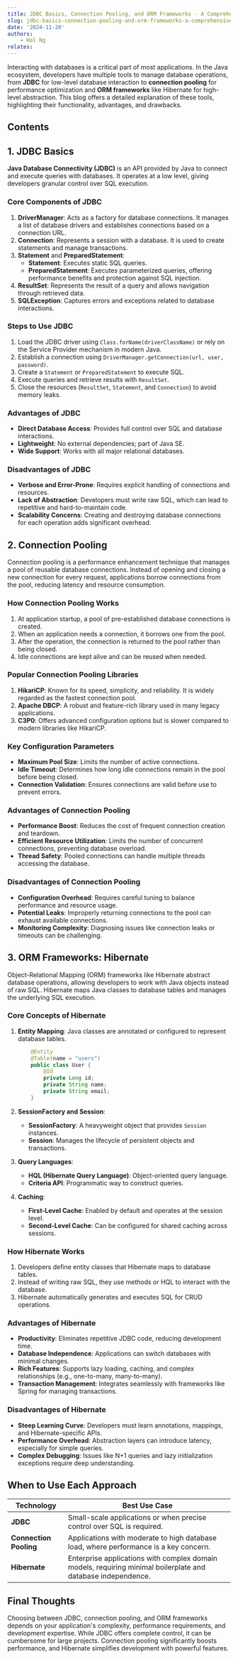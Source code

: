 ```yaml
---
title: JDBC Basics, Connection Pooling, and ORM Frameworks - A Comprehensive Guide
slug: jdbc-basics-connection-pooling-and-orm-frameworks-a-comprehensive-guide
date: '2024-11-20'
authors: 
    - Hal Ng
relates: 
---
```


Interacting with databases is a critical part of most applications. In the Java ecosystem, developers have multiple tools to manage database operations, from **JDBC** for low-level database interaction to **connection pooling** for performance optimization and **ORM frameworks** like Hibernate for high-level abstraction. This blog offers a detailed explanation of these tools, highlighting their functionality, advantages, and drawbacks.

## Contents

## **1. JDBC Basics**

**Java Database Connectivity (JDBC)** is an API provided by Java to connect and execute queries with databases. It operates at a low level, giving developers granular control over SQL execution.

### **Core Components of JDBC**

1. **DriverManager**: Acts as a factory for database connections. It manages a list of database drivers and establishes connections based on a connection URL.
2. **Connection**: Represents a session with a database. It is used to create statements and manage transactions.
3. **Statement** and **PreparedStatement**:
   - **Statement**: Executes static SQL queries.
   - **PreparedStatement**: Executes parameterized queries, offering performance benefits and protection against SQL injection.
4. **ResultSet**: Represents the result of a query and allows navigation through retrieved data.
5. **SQLException**: Captures errors and exceptions related to database interactions.

### **Steps to Use JDBC**

1. Load the JDBC driver using `Class.forName(driverClassName)` or rely on the Service Provider mechanism in modern Java.
2. Establish a connection using `DriverManager.getConnection(url, user, password)`.
3. Create a `Statement` or `PreparedStatement` to execute SQL.
4. Execute queries and retrieve results with `ResultSet`.
5. Close the resources (`ResultSet`, `Statement`, and `Connection`) to avoid memory leaks.

### **Advantages of JDBC**

- **Direct Database Access**: Provides full control over SQL and database interactions.
- **Lightweight**: No external dependencies; part of Java SE.
- **Wide Support**: Works with all major relational databases.

### **Disadvantages of JDBC**

- **Verbose and Error-Prone**: Requires explicit handling of connections and resources.
- **Lack of Abstraction**: Developers must write raw SQL, which can lead to repetitive and hard-to-maintain code.
- **Scalability Concerns**: Creating and destroying database connections for each operation adds significant overhead.

## **2. Connection Pooling**

Connection pooling is a performance enhancement technique that manages a pool of reusable database connections. Instead of opening and closing a new connection for every request, applications borrow connections from the pool, reducing latency and resource consumption.

### **How Connection Pooling Works**

1. At application startup, a pool of pre-established database connections is created.
2. When an application needs a connection, it borrows one from the pool.
3. After the operation, the connection is returned to the pool rather than being closed.
4. Idle connections are kept alive and can be reused when needed.

### **Popular Connection Pooling Libraries**

1. **HikariCP**: Known for its speed, simplicity, and reliability. It is widely regarded as the fastest connection pool.
2. **Apache DBCP**: A robust and feature-rich library used in many legacy applications.
3. **C3P0**: Offers advanced configuration options but is slower compared to modern libraries like HikariCP.

### **Key Configuration Parameters**

- **Maximum Pool Size**: Limits the number of active connections.
- **Idle Timeout**: Determines how long idle connections remain in the pool before being closed.
- **Connection Validation**: Ensures connections are valid before use to prevent errors.

### **Advantages of Connection Pooling**

- **Performance Boost**: Reduces the cost of frequent connection creation and teardown.
- **Efficient Resource Utilization**: Limits the number of concurrent connections, preventing database overload.
- **Thread Safety**: Pooled connections can handle multiple threads accessing the database.

### **Disadvantages of Connection Pooling**

- **Configuration Overhead**: Requires careful tuning to balance performance and resource usage.
- **Potential Leaks**: Improperly returning connections to the pool can exhaust available connections.
- **Monitoring Complexity**: Diagnosing issues like connection leaks or timeouts can be challenging.

## **3. ORM Frameworks: Hibernate**

Object-Relational Mapping (ORM) frameworks like Hibernate abstract database operations, allowing developers to work with Java objects instead of raw SQL. Hibernate maps Java classes to database tables and manages the underlying SQL execution.

### **Core Concepts of Hibernate**

1. **Entity Mapping**: Java classes are annotated or configured to represent database tables.

    ```java
        @Entity
        @Table(name = "users")
        public class User {
            @Id
            private Long id;
            private String name;
            private String email;
        }
    ```

2. **SessionFactory and Session**:

   - **SessionFactory**: A heavyweight object that provides `Session` instances.
   - **Session**: Manages the lifecycle of persistent objects and transactions.

3. **Query Languages**:
   - **HQL (Hibernate Query Language)**: Object-oriented query language.
   - **Criteria API**: Programmatic way to construct queries.
4. **Caching**:
   - **First-Level Cache**: Enabled by default and operates at the session level.
   - **Second-Level Cache**: Can be configured for shared caching across sessions.

### **How Hibernate Works**

1. Developers define entity classes that Hibernate maps to database tables.
2. Instead of writing raw SQL, they use methods or HQL to interact with the database.
3. Hibernate automatically generates and executes SQL for CRUD operations.

### **Advantages of Hibernate**

- **Productivity**: Eliminates repetitive JDBC code, reducing development time.
- **Database Independence**: Applications can switch databases with minimal changes.
- **Rich Features**: Supports lazy loading, caching, and complex relationships (e.g., one-to-many, many-to-many).
- **Transaction Management**: Integrates seamlessly with frameworks like Spring for managing transactions.

### **Disadvantages of Hibernate**

- **Steep Learning Curve**: Developers must learn annotations, mappings, and Hibernate-specific APIs.
- **Performance Overhead**: Abstraction layers can introduce latency, especially for simple queries.
- **Complex Debugging**: Issues like N+1 queries and lazy initialization exceptions require deep understanding.

## **When to Use Each Approach**

| **Technology**      | **Best Use Case**                                                                                          |
|----------------------|----------------------------------------------------------------------------------------------------------|
| **JDBC**            | Small-scale applications or when precise control over SQL is required.                                    |
| **Connection Pooling** | Applications with moderate to high database load, where performance is a key concern.                   |
| **Hibernate**        | Enterprise applications with complex domain models, requiring minimal boilerplate and database independence. |


## **Final Thoughts**

Choosing between JDBC, connection pooling, and ORM frameworks depends on your application's complexity, performance requirements, and development expertise. While JDBC offers complete control, it can be cumbersome for large projects. Connection pooling significantly boosts performance, and Hibernate simplifies development with powerful features.
